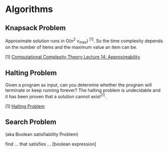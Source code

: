 # Algorithms

## Knapsack Problem

Approximate solution runs in O(n<sup>2</sup> v<sub>max</sub>) <sup>[1]</sup>. So the time complexity depends on the number of items and the maximum value an item can be.

[1] [Computational Complexity Theory
Lecture 14: Approximability](https://noppa.aalto.fi/noppa/kurssi/t-79.5103/luennot/T-79_5103_lecture_14.pdf)

## Halting Problem
Given a program as input, can you determine whether the program will terminate or keep running forever? The halting problem is undecidable and it has been proven that a solution cannot exist<sup>[1]</sup>.

[1] [Halting Problem](http://en.wikipedia.org/wiki/Halting_problem)

## Search Problem

(aka Boolean satisfiability Problem)

find ... that satisfies ... [boolean expression]
